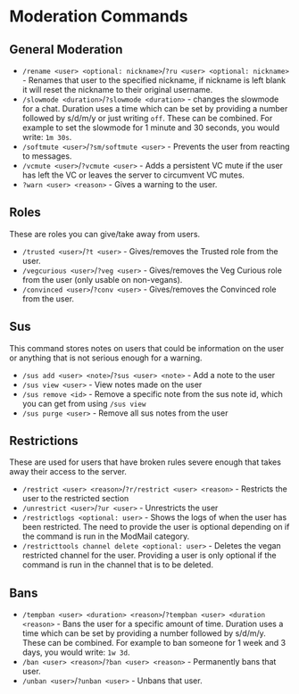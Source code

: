 # Moderation Commands

## General Moderation

- `/rename <user> <optional: nickname>`/`?ru <user> <optional: nickname>` - Renames that user to the specified nickname,
  if nickname is left blank it will reset the nickname to their original username.
- `/slowmode <duration>`/`?slowmode <duration>` - changes the slowmode for a chat. Duration uses a time which can be set by providing a number 
followed by s/d/m/y or just writing `off`. These can be combined. 
For example to set the slowmode for 1 minute and 30 seconds, you would write: `1m 30s`.
- `/softmute <user>`/`?sm/softmute <user>` - Prevents the user from reacting to messages.
- `/vcmute <user>`/`?vcmute <user>` - Adds a persistent VC mute if the user has left the VC or leaves the server to 
circumvent VC mutes.
- `?warn <user> <reason>` - Gives a warning to the user.

## Roles

These are roles you can give/take away from users.

- `/trusted <user>`/`?t <user>` - Gives/removes the Trusted role from the user.
- `/vegcurious <user>`/`?veg <user>` - Gives/removes the Veg Curious role from the user (only usable on non-vegans).
- `/convinced <user>`/`?conv <user>` - Gives/removes the Convinced role from the user.

## Sus

This command stores notes on users that could be information on the user
or anything that is not serious enough for a warning.

- `/sus add <user> <note>`/`?sus <user> <note>` - Add a note to the user
- `/sus view <user>` - View notes made on the user
- `/sus remove <id>` - Remove a specific note from the sus note id, which you can get from using `/sus view`
- `/sus purge <user>` - Remove all sus notes from the user

## Restrictions

These are used for users that have broken rules severe enough that takes away their access to the server.

- `/restrict <user> <reason>`/`?r/restrict <user> <reason>` - Restricts the user to the restricted section
- `/unrestrict <user>`/`?ur <user>` - Unrestricts the user
- `/restrictlogs <optional: user>` - Shows the logs of when the user has been restricted. The need to provide the user 
is optional depending on if the command is run in the ModMail category.
- `/restricttools channel delete <optional: user>` - Deletes the vegan restricted channel for the user. Providing a user
is only optional if the command is run in the channel that is to be deleted.

## Bans

- `/tempban <user> <duration> <reason>`/`?tempban <user> <duration <reason>` - Bans the user for a specific amount of
time. Duration uses a time which can be set by providing a number followed by s/d/m/y. These can be combined.
For example to ban someone for 1 week and 3 days, you would write: `1w 3d`.
- `/ban <user> <reason>`/`?ban <user> <reason>` - Permanently bans that user.
- `/unban <user>`/`?unban <user>` - Unbans that user.
